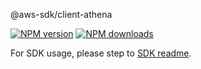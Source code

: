 @aws-sdk/client-athena

[![NPM version](https://img.shields.io/npm/v/@aws-sdk/client-athena/rc.svg)](https://www.npmjs.com/package/@aws-sdk/client-athena)
[![NPM downloads](https://img.shields.io/npm/dm/@aws-sdk/client-athena.svg)](https://www.npmjs.com/package/@aws-sdk/client-athena)

For SDK usage, please step to [SDK readme](https://github.com/aws/aws-sdk-js-v3).
